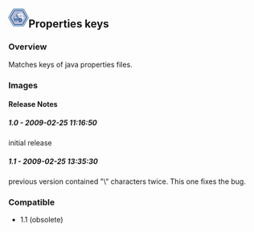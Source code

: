 ## <img src='./logo.jpg' width='40' height='40'>Properties keys

### Overview
Matches keys of java properties files.
### Images




#### Release Notes

##### 1.0 - 2009-02-25 11:16:50
initial release
##### 1.1 - 2009-02-25 13:35:30
previous version contained "\\" characters twice. This one fixes the bug.
### Compatible
 -  1.1 (obsolete)